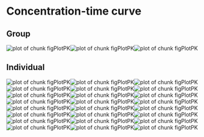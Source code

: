 

# Concentration-time curve




## Group

![plot of chunk figPlotPK](figure/figPlotPK-1.png)![plot of chunk figPlotPK](figure/figPlotPK-2.png)![plot of chunk figPlotPK](figure/figPlotPK-3.png)

## Individual

![plot of chunk figPlotPK](figure/figPlotPK-4.png)![plot of chunk figPlotPK](figure/figPlotPK-5.png)![plot of chunk figPlotPK](figure/figPlotPK-6.png)![plot of chunk figPlotPK](figure/figPlotPK-7.png)![plot of chunk figPlotPK](figure/figPlotPK-8.png)![plot of chunk figPlotPK](figure/figPlotPK-9.png)![plot of chunk figPlotPK](figure/figPlotPK-10.png)![plot of chunk figPlotPK](figure/figPlotPK-11.png)![plot of chunk figPlotPK](figure/figPlotPK-12.png)![plot of chunk figPlotPK](figure/figPlotPK-13.png)![plot of chunk figPlotPK](figure/figPlotPK-14.png)![plot of chunk figPlotPK](figure/figPlotPK-15.png)![plot of chunk figPlotPK](figure/figPlotPK-16.png)![plot of chunk figPlotPK](figure/figPlotPK-17.png)![plot of chunk figPlotPK](figure/figPlotPK-18.png)![plot of chunk figPlotPK](figure/figPlotPK-19.png)![plot of chunk figPlotPK](figure/figPlotPK-20.png)![plot of chunk figPlotPK](figure/figPlotPK-21.png)![plot of chunk figPlotPK](figure/figPlotPK-22.png)![plot of chunk figPlotPK](figure/figPlotPK-23.png)![plot of chunk figPlotPK](figure/figPlotPK-24.png)![plot of chunk figPlotPK](figure/figPlotPK-25.png)![plot of chunk figPlotPK](figure/figPlotPK-26.png)![plot of chunk figPlotPK](figure/figPlotPK-27.png)

